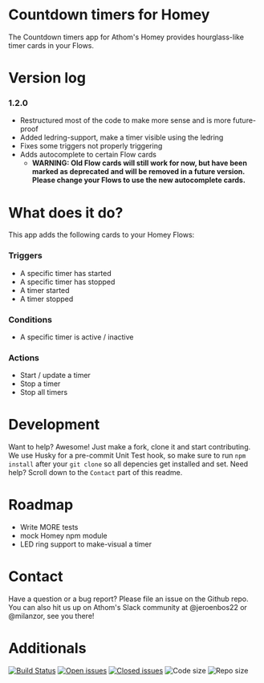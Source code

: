 # Countdown timers for Homey
The Countdown timers app for Athom's Homey provides hourglass-like timer cards in your Flows.

# Version log

### 1.2.0

  - Restructured most of the code to make more sense and is more future-proof
  - Added ledring-support, make a timer visible using the ledring
  - Fixes some triggers not properly triggering 
  - Adds autocomplete to certain Flow cards
      - **WARNING: Old Flow cards will still work for now, but have been marked as deprecated and will be removed in a future version. Please change your Flows to use the new autocomplete cards.**


# What does it do?
This app adds the following cards to your Homey Flows:

### Triggers

- A specific timer has started
- A specific timer has stopped
- A timer started
- A timer stopped

### Conditions

- A specific timer is active / inactive
    
### Actions

- Start / update a timer
- Stop a timer
- Stop all timers


# Development

Want to help? Awesome!
Just make a fork, clone it and start contributing.
We use Husky for a pre-commit Unit Test hook, so make sure to run `npm install` after your `git clone` so all depencies get installed and set. Need help? Scroll down to the `Contact` part of this readme.

# Roadmap

 - Write MORE tests
 - mock Homey npm module
 - LED ring support to make-visual a timer 
 
# Contact

Have a question or a bug report? Please file an issue on the Github repo. 
You can also hit us up on Athom's Slack community at @jeroenbos22 or @milanzor, see you there!

# Additionals

[![Build Status](https://travis-ci.com/NotQuiteZen/homey.countdown.svg)](https://travis-ci.com/NotQuiteZen/homey.countdown) 
[![Open issues](https://img.shields.io/github/issues-raw/NotQuiteZen/homey.countdown.svg?colorB=blue)](https://github.com/NotQuiteZen/homey.countdown/issues) 
[![Closed issues](https://img.shields.io/github/issues-closed-raw/NotQuiteZen/homey.countdown.svg?colorB=brightgreen)](https://github.com/NotQuiteZen/homey.countdown/issues?q=is%3Aissue+is%3Aclosed) 
![Code size](https://img.shields.io/github/languages/code-size/NotQuiteZen/homey.countdown.svg)
![Repo size](https://img.shields.io/github/repo-size/NotQuiteZen/homey.countdown.svg)


